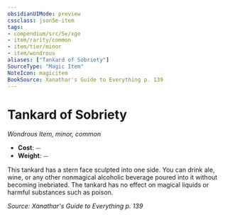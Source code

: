 ```yaml
---
obsidianUIMode: preview
cssclass: json5e-item
tags:
- compendium/src/5e/xge
- item/rarity/common
- item/tier/minor
- item/wondrous
aliases: ["Tankard of Sobriety"]
SourceType: "Magic Item"
NoteIcon: magicitem
BookSource: Xanathar's Guide to Everything p. 139
---
```

# Tankard of Sobriety
*Wondrous Item, minor, common*  

- **Cost**: ⏤
- **Weight**: ⏤

This tankard has a stern face sculpted into one side. You can drink ale, wine, or any other nonmagical alcoholic beverage poured into it without becoming inebriated. The tankard has no effect on magical liquids or harmful substances such as poison.

*Source: Xanathar's Guide to Everything p. 139*